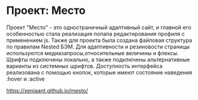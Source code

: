 # Проект: Место

Проект "Место" - это одностраничный адаптивный сайт, и главной его особенностью стала реализация попапа редактирования профиля с применением js.
Также для проекта была создана файловая структура по правилам Nested БЭМ.
Для адаптивности и резиновости страницы используются медиазапросы,относительные величины и флексы.
Шрифты подключены локально, а также подключены альтернативные варианты из системных шрифтов.
Доступность интерфейса реализована с помощью кнопок, которые имеют состояние наведения :hover и :active

https://xeniaant.github.io/mesto/

